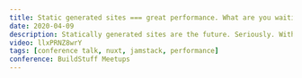 ```yaml
---
title: Static generated sites === great performance. What are you waiting for?
date: 2020-04-09
description: Statically generated sites are the future. Seriously. With frameworks like Nuxt we can build really cool sites that look and feel like a single page application but are actually static generated. That means no need for a server but most importantly performance is amazing. Everything is generated at build time.
video: llxPRNZ8wrY
tags: [conference talk, nuxt, jamstack, performance]
conference: BuildStuff Meetups
---
```


